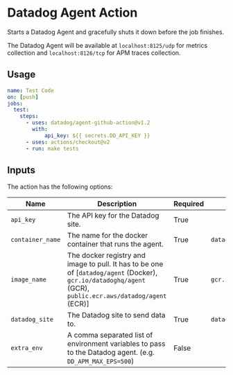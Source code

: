 # Datadog Agent Action

Starts a Datadog Agent and gracefully shuts it down before the job finishes.

The Datadog Agent will be available at `localhost:8125/udp` for metrics collection and `localhost:8126/tcp` for APM traces collection.

## Usage
```yaml
name: Test Code
on: [push]
jobs:
  test:
    steps:
      - uses: datadog/agent-github-action@v1.2
        with:
            api_key: ${{ secrets.DD_API_KEY }}
      - uses: actions/checkout@v2
      - run: make tests
```

## Inputs

The action has the following options:

| Name | Description | Required | Default |
| ---- | ----------- | -------- | ------- |
| `api_key` | The API key for the Datadog site. | True | |
| `container_name` | The name for the docker container that runs the agent. | True | `datadog-agent` |
| `image_name` | The docker registry and image to pull. It has to be one of [`datadog/agent` (Docker), `gcr.io/datadoghq/agent` (GCR), `public.ecr.aws/datadog/agent` (ECR)] | True | `gcr.io/datadoghq/agent` |
| `datadog_site` | The Datadog site to send data to. | True | `datadoghq.com` |
| `extra_env` | A comma separated list of environment variables to pass to the Datadog agent. (e.g. `DD_APM_MAX_EPS=500`) | False | |
